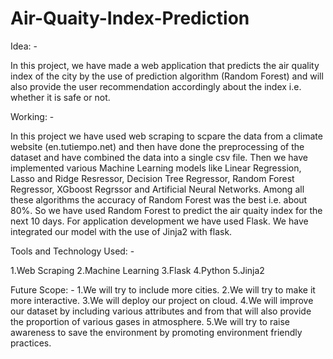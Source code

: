 # Air-Quaity-Index-Prediction
Idea: -

In this project, we have made a web application that predicts the air quality index of the city by the use of prediction algorithm (Random Forest) and will also provide the user recommendation accordingly about the index i.e. whether it is safe or not.

Working: -

In this project we have used web scraping to scpare the data from a climate website (en.tutiempo.net) and then have done the preprocessing of the dataset and have combined the data into a single csv file. Then we have implemented various Machine Learning models like Linear Regression, Lasso and Ridge Resressor, Decision Tree Regressor, Random Forest Regressor, XGboost Regrssor and Artificial Neural Networks. Among all these algorithms the accuracy of Random Forest was the best i.e. about 80%. So we have used Random Forest to predict the air quaity index for the next 10 days. For application development we have used Flask. We have integrated our model with the use of Jinja2 with flask.

Tools and Technology Used: -

1.Web Scraping
2.Machine Learning
3.Flask
4.Python
5.Jinja2

Future Scope: -
1.We will try to include more cities.
2.We will try to make it more interactive.
3.We will deploy our project on cloud.</li>
4.We will improve our dataset by including various attributes and from that will also provide the proportion of various gases in atmosphere.
5.We will try to raise awareness to save the environment by promoting environment friendly practices.
